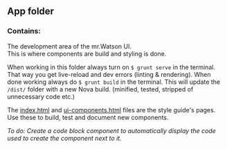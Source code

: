## App folder
### Contains:

The development area of the mr.Watson UI.  
This is where components are build and styling is done.

When working in this folder always turn on `$ grunt serve` in the terminal. That way you get live-reload and dev errors (linting & rendering).
When done working always do `$ grunt build` in the terminal. This will update the `/dist/` folder with a new Nova build. (minified, tested, stripped of unnecessary code etc.)

The [index.html](../master/app/index.html) and [ui-components.html](../master/app/ui-components.html) files are the style guide's pages.
Use these to build, test and document new components. 

*To do: Create a code block component to automatically display the code used to create the component next to it.*
